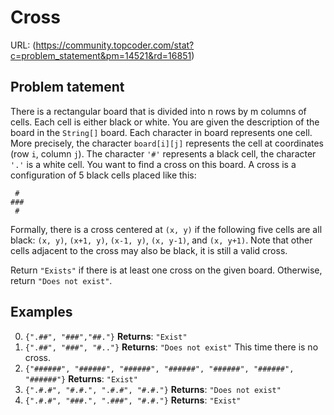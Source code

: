 # Cross
URL: (https://community.topcoder.com/stat?c=problem_statement&pm=14521&rd=16851)
## Problem tatement
There is a rectangular board that is divided into n rows by m columns of cells. Each cell is either black or white. You are given the description of the board in the `String[]` board. Each character in board represents one cell. More precisely, the character `board[i][j]` represents the cell at coordinates (row `i`, column `j`). The character `'#'` represents a black cell, the character `'.'` is a white cell. 
You want to find a cross on this board. A cross is a configuration of 5 black cells placed like this:

```
 #
###
 #
```

Formally, there is a cross centered at `(x, y)` if the following five cells are all black: `(x, y)`, `(x+1, y)`, `(x-1, y)`, `(x, y-1)`, and `(x, y+1)`. Note that other cells adjacent to the cross may also be black, it is still a valid cross. 

Return `"Exists"` if there is at least one cross on the given board. Otherwise, return `"Does not exist"`.

## Examples
0. `{".##", "###","##."}`
**Returns**: `"Exist"`
1. `{".##", "###", "#.."}`
**Returns**: `"Does not exist"`
This time there is no cross.
2. `{"######", "######", "######", "######", "######", "######", "######"}`
**Returns**: `"Exist"`
3. `{".#.#", "#.#.", ".#.#", "#.#."}`
**Returns**: `"Does not exist"`
4. `{".#.#", "###.", ".###", "#.#."}`
**Returns**: `"Exist"`
